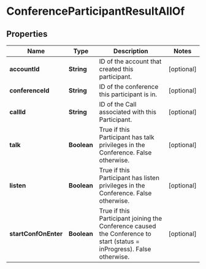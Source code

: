 

# ConferenceParticipantResultAllOf


## Properties

Name | Type | Description | Notes
------------ | ------------- | ------------- | -------------
**accountId** | **String** | ID of the account that created this participant. |  [optional]
**conferenceId** | **String** | ID of the conference this participant is in. |  [optional]
**callId** | **String** | ID of the Call associated with this Participant. |  [optional]
**talk** | **Boolean** | True if this Participant has talk privileges in the Conference. False otherwise. |  [optional]
**listen** | **Boolean** | True if this Participant has listen privileges in the Conference. False otherwise. |  [optional]
**startConfOnEnter** | **Boolean** | True if this Participant joining the Conference caused the Conference to start (status &#x3D; inProgress). False otherwise. |  [optional]



